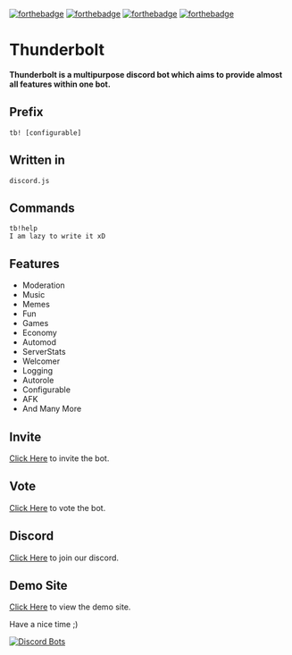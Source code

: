 [![forthebadge](https://forthebadge.com/images/badges/built-with-love.svg)](https://forthebadge.com) [![forthebadge](https://forthebadge.com/images/badges/made-with-javascript.svg)](https://forthebadge.com) [![forthebadge](https://forthebadge.com/images/badges/makes-people-smile.svg)](https://forthebadge.com) [![forthebadge](https://forthebadge.com/images/badges/60-percent-of-the-time-works-every-time.svg)](https://forthebadge.com)



# Thunderbolt

**Thunderbolt is a multipurpose discord bot which aims to provide almost all features within one bot.**

## Prefix

`tb! [configurable]`

## Written in
`discord.js`

## Commands

```
tb!help
I am lazy to write it xD
```

## Features

- Moderation
- Music
- Memes
- Fun
- Games
- Economy
- Automod
- ServerStats
- Welcomer
- Logging
- Autorole
- Configurable
- AFK
- And Many More


## Invite
[Click Here](https://thunderbolt.netlify.com/invite) to invite the bot.

## Vote
[Click Here](https://thunderbolt.netlify.com/vote) to vote the bot.

## Discord
[Click Here](https://thunderbolt.netlify.com/discord) to join our discord.


## Demo Site
[Click Here](https://thunderbolt.netlify.com/) to view the demo site.


Have a nice time ;)


[![Discord Bots](https://discordbots.org/api/widget/599106118106742785.svg)](https://discordbots.org/bot/599106118106742785)
